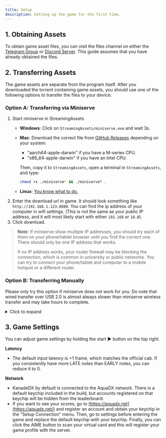 ```yaml
---
title: Setup
description: Setting up the game for the first time.
---
```


## 1. Obtaining Assets

To obtain game asset files, you can visit the files channel on either the [Telegram Group](https://kdx.nightcord.com.de/general/community) or [Discord Server](https://kdx.nightcord.com.de/general/community). This guide assumes that you have already obtained the files.

## 2. Transferring Assets

The game assets are separate from the program itself. After you downloaded the torrent containing game assets, you should use one of the following options to transfer the files to your device:

### Option A: Transferring via Miniserve

1. Start miniserve in StreamingAssets
    - **Windows**: Click on `StreamingAssets/miniserve.exe` and wait 3s.
    - **Mac**: Download the correct file from [GitHub Releases](https://github.com/svenstaro/miniserve/releases/tag/v0.29.0) depending on your system:
        - "aarch64-apple-darwin" if you have a M-series CPU.
        - "x86_64-apple-darwin" if you have an Intel CPU.

        Then, copy it to `StreamingAssets`, open a terminal in `StreamingAssets`, and type:

        ```bash
        chmod +x ./miniserve* && ./miniserve* .
        ```

    - **Linux**: [You know what to do.](https://www.youtube.com/watch?v=FOrineGipnw)
2. Enter the download url in game. It should look something like `http://192.168.1.123:8080`. You can find the ip address of your computer in wifi settings. (This is not the same as your public IP address, and it will most likely start with either `192.168` or `10.0`).
3. Click download.

> **Note**: If miniserve show multiple IP addresses, you should try each of them on your phone/tablet browser until you find the correct one. There should only be one IP address that works.
>
> If no IP address works, your router firewall may be blocking the connection, which is common in university or public networks. You can try to connect your phone/tablet and computer to a mobile hotspot or a different router.

### Option B: Transferring Manually

Please only try this option if miniserve does not work for you. Do note that wired transfer over USB 2.0 is almost always slower than miniserve wireless transfer and may take hours to complete.

<details>
<summary>Click to expand</summary>

1. Get the files (with or without MovieData)

**For Android**

2. Copy the StreamingAssets folder into `/sdcard/Android/data/app.KanadeDX/files/KanadeDX/`  
    There are several ways to do this, with varying speeds:
    * USB MTP file transfer: **very slow**
    * `adb push` command: **fast** (no progress bar)
    * Download torrent on-device: **fast** (LibreTorrent/BiglyBT)
    * Upload then download from cloud: **slow**
    * Transfer zip and extract on-device: **fast** (require double storage space)
3. Create a .txt file on PC and name it as FinishedDownload, delete the extension name ".txt", and then copy it to the game's folder

**For iOS**

2. Install 3uTools
3. Install the driver, which can be done through 3uTools
4. Plug the device onto your PC, open 3uTools and go to App, find KanadeDX, then click "View"
5. Drag and drop,
6. Create a .txt file on PC and name it as FinishedDownload, delete the extension name ".txt", and then copy it to the game's folder

</details>

## 3. Game Settings

You can adjust game settings by holding the start ▶️ button on the top right. 

**Latency**

- The default input latency is +1 frame, which matches the official cab. If you consistently have more LATE notes than EARLY notes, you can reduce it to 0.

**Network**

- KanadeDX by default is connected to the AquaDX network. There is a default keychip included in the build, but accounts registered on that keychip will be hidden from the leaderboard.
- If you want to see your scores, go to [https://aquadx.net](https://aquadx.net/) and register an account and obtain your keychip in the "Setup Connection" menu. Then, go to settings before entering the game and replace the default keychip with your keychip. Finally, you can click the AIME button to scan your virtual card and this will register your game profile with the server.